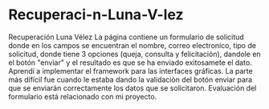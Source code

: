 # Recuperaci-n-Luna-V-lez
Recuperación Luna Vélez
La página contiene un formulario de solicitud donde en los campos se encuentran el nombre, correo electronico, tipo de solicitud, donde tiene 3 opciones (queja, consulta y felicitación), dandole en el botón "enviar" y el resultado es que se ha enviado exitosamete el dato. 
Aprendí a implementar el framework para las interfaces gráficas.
La parte más difícil fue cuando le estaba dando la validaciòn del botón enviar para que se enviarán correctamente los datos que se solicitaron.
Evaluación del formulario está relacionado con mi proyecto.
